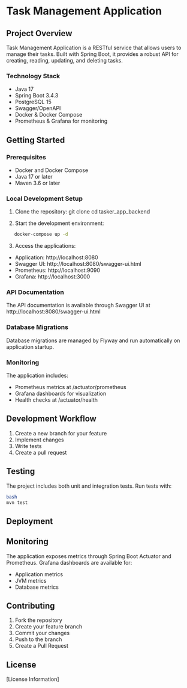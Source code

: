# Task Management Application

## Project Overview

Task Management Application is a RESTful service that allows users to manage their tasks. Built with Spring Boot, it
provides a robust API for creating, reading, updating, and deleting tasks.

### Technology Stack

- Java 17
- Spring Boot 3.4.3
- PostgreSQL 15
- Swagger/OpenAPI
- Docker & Docker Compose
- Prometheus & Grafana for monitoring

## Getting Started

### Prerequisites

- Docker and Docker Compose
- Java 17 or later
- Maven 3.6 or later

### Local Development Setup

1. Clone the repository:
   git clone <repository-url>
   cd tasker_app_backend

2. Start the development environment:

```bash
   docker-compose up -d
```

3. Access the applications:

- Application: http://localhost:8080
- Swagger UI: http://localhost:8080/swagger-ui.html
- Prometheus: http://localhost:9090
- Grafana: http://localhost:3000

### API Documentation

The API documentation is available through Swagger UI at http://localhost:8080/swagger-ui.html

### Database Migrations

Database migrations are managed by Flyway and run automatically on application startup.

### Monitoring

The application includes:

- Prometheus metrics at /actuator/prometheus
- Grafana dashboards for visualization
- Health checks at /actuator/health

## Development Workflow

1. Create a new branch for your feature
2. Implement changes
3. Write tests
4. Create a pull request

## Testing

The project includes both unit and integration tests. Run tests with:

```bash
bash
mvn test
```

## Deployment


## Monitoring

The application exposes metrics through Spring Boot Actuator and Prometheus.
Grafana dashboards are available for:

- Application metrics
- JVM metrics
- Database metrics

## Contributing

1. Fork the repository
2. Create your feature branch
3. Commit your changes
4. Push to the branch
5. Create a Pull Request

## License

[License Information]